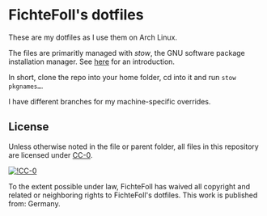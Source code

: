 # FichteFoll's dotfiles

These are my dotfiles
as I use them on Arch Linux.

The files are primaritly managed with *stow*,
the GNU software package installation manager.
See [here][stow-guide] for an introduction.

In short,
clone the repo into your home folder,
cd into it and run `stow pkgnames…`.

[stow-guide]: http://brandon.invergo.net/news/2012-05-26-using-gnu-stow-to-manage-your-dotfiles.html

I have different branches for my machine-specific overrides.


## License

Unless otherwise noted in the file or parent folder,
all files in this repository are licensed under [CC-0][].

[![!CC-0](https://licensebuttons.net/p/zero/1.0/88x31.png)][CC-0]

To the extent possible under law,
FichteFoll has waived all copyright and related or neighboring rights
to FichteFoll's dotfiles.
This work is published from: Germany.

[CC-0]: https://creativecommons.org/publicdomain/zero/1.0/
